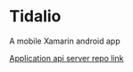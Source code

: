 # Tidalio
A mobile Xamarin android app

[Application api server repo link](https://github.coventry.ac.uk/barkausa/tidalio-api.git)
